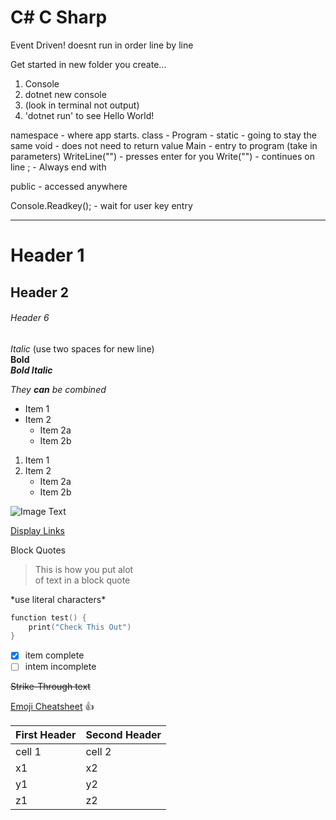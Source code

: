 # C# C Sharp
Event Driven! doesnt run in order line by line

Get started in new folder you create...
1. Console
2. dotnet new console
3. (look in terminal not output)
4. 'dotnet run' to see Hello World!

namespace - where app starts.
class               - 
Program             - 
static              - going to stay the same
void                - does not need to return value
Main                - entry to program
(take in parameters)
WriteLine("")       - presses enter for you
Write("")           - continues on line
;                   - Always end with

public              - accessed anywhere

Console.Readkey();  - wait for user key entry

************************************************
# Header 1
## Header 2
###### Header 6

*Italic* (use two spaces for new line)  
**Bold**  
***Bold Italic***

*They **can** be combined*

* Item 1
* Item 2
    * Item 2a
    * Item 2b

1. Item 1
2. Item 2
    * Item 2a
    * Item 2b

![Image Text](https://moneyinc.com/wp-content/uploads/2019/04/2bc8e460427441.5a4cdc300deb9-750x422.jpg)

[Display Links](http://github.com)

Block Quotes
> This is how you put alot  
> of text in a block quote

\*use literal characters\*

```swift
function test() {
    print("Check This Out")
}
```

- [x] item complete
- [ ] intem incomplete

<del>Strike-Through text</del>

[Emoji Cheatsheet](http://www.emohi-cheat-sheet.com)
:+1:

First Header | Second Header
-------------- | ------------------
cell 1 | cell 2
x1 | x2
y1 | y2
z1 | z2
